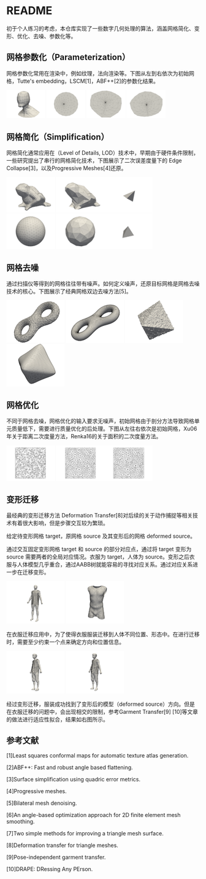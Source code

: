 # README

初于个人练习的考虑，本仓库实现了一些数字几何处理的算法，涵盖网格简化、变形、优化、去噪、参数化等。

## 网格参数化（Parameterization）

网格参数化常用在渲染中，例如纹理，法向渲染等。下图从左到右依次为初始网格，Tutte's embedding，LSCM[1]，ABF++[2]的参数化结果。

<span class='gp-n'>
    <img src="./img/head.png" width="20%" height="20%"/>
    <img src="./img/tuttes_head.png" width="20%" height="20%"/> 
</span><img src="./img/lscm_head.png" width="20%" height="20%"/> <img src="./img/abf_head.png" width="20%" height="20%"/>

## 网格简化（Simplification）

网格简化通常应用在（Level of Details, LOD）技术中，早期由于硬件条件限制，一些研究提出了串行的网格简化技术，下图展示了二次误差度量下的 Edge Collapse[3]，以及Progressive Meshes[4]还原。

<span class='gp-n'>
    <img src="./img/f.png" width="25%" height="25%"/>
    <img src="./img/qf.png" width="25%" height="25%"/><img src="./img/qqf.png" width="25%" height="25%"/>
</span>

<span class='gp-n'>
    <img src="./img/s.png" width="25%" height="25%"/>
    <img src="./img/qs.png" width="25%" height="25%"/><img src="./img/qqs.png" width="25%" height="25%"/>
</span>

## 网格去噪

通过扫描仪等得到的网格往往带有噪声。如何定义噪声，还原目标网格是网格去噪技术的核心。下图展示了经典网格双边去噪方法[5]。

<span class='gp-n'>
    <img src="./img/eight.png" width="30%" height="30%"/>
    <img src="./img/dE.png" width="30%" height="30%"/>
</span>

<span class='gp-n'>
    <img src="./img/O.png" width="30%" height="30%"/>
    <img src="./img/dO.png" width="30%" height="30%"/>
</span>

## 网格优化

不同于网格去噪，网格优化的输入要求无噪声，初始网格由于剖分方法导致网格单元质量低下，需要进行质量优化的后处理。下图从左往右依次是初始网格，Xu06年关于距离二次度量方法，Renka16的关于面积的二次度量方法。

<span class='gp-n'>
    <img src="./img/Orig.png" width="25%" height="25%"/>
    <img src="./img/Xu06.png" width="25%" height="25%"/><img src="./img/Renka16.png" width="25%" height="25%"/>
</span>

## 变形迁移

最经典的变形迁移方法 Deformation Transfer[8]对后续的关于动作捕捉等相关技术有着很大影响，但是步骤交互较为繁琐。

给定待变形网格 target，原网格 source 及其变形后的网格 deformed source。

通过交互固定变形网格 target 和 source 的部分对应点，通过将 target 变形为 source 需要两者的全局对应情况。衣服为 target，人体为 source。变形之后衣服与人体模型几乎重合，通过AABB树就能容易的寻找对应关系。通过对应关系进一步在迁移变形。

<span class='gp-n'>
    <img src="./img/dress.png" width="30%" height="30%"/>
    <img src="./img/cor.png" width="30%" height="30%"/>
</span>

在衣服迁移应用中，为了使得衣服服装迁移到人体不同位置、形态中。在进行迁移时，需要至少约束一个点来确定方向和位置信息。

<span class='gp-n'>
    <img src="./img/pose.png" width="30%" height="30%"/>
    <img src="./img/fit.png" width="30%" height="30%"/>
</span>

经过变形迁移，服装成功找到了变形后的模型（deformed source）方向。但是在衣服迁移的问题中，会出现相交的限制，参考Garment Transfer[9] [10]等文章的做法进行适应性拟合，结果如右图所示。

## 参考文献

[1]Least squares conformal maps for automatic texture atlas generation.

[2]ABF++: Fast and robust angle based flattening.

[3]Surface simplification using quadric error metrics.

[4]Progressive meshes.

[5]Bilateral mesh denoising.

[6]An angle-based optimization approach for 2D finite element mesh smoothing.

[7]Two simple methods for improving a triangle mesh surface.

[8]Deformation transfer for triangle meshes.

[9]Pose-independent garment transfer.

[10]DRAPE: DRessing Any PErson.

